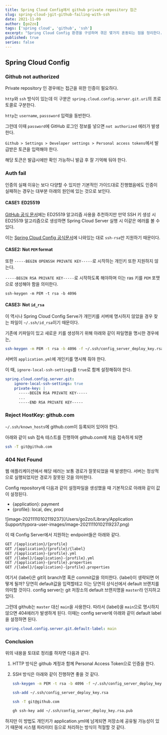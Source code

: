 ```yaml
---
title: Spring Cloud Config에서 github private repository 접근
slug: spring-cloud-jgit-github-failing-with-ssh
date: 2021-11-09
author: [go2zo]
tags: ['spring cloud', 'github', 'ssh']
excerpt: "Spring Cloud Config 환경을 구성하며 겪은 몇가지 혼동되는 점을 정리한다."
published: true
series: false
---
```


## Spring Cloud Config

### Github not authorized

Private repository 인 경우에는 접근을 위한 인증이 필요하다.

`http`와 `ssh` 방식이 있는데 이 구분은 `spring.cloud.config.server.git.uri`의 프로토콜로 구분한다.

`http`는 `username`, `passsword` 입력을 동반한다.

그런데 이때 `password`에 GitHub 로그인 정보를 넣으면 `not authorized` 에러가 발생한다.

`Github > Settings > Developer settings > Personal access tokens`에서 발급받은 토큰을 입력해야 한다.

해당 토큰은 발급시에만 확인 가능하니 발급 후 잘 기억해 둬야 한다.

### Auth fail

인증의 실패 이유는 보다 다양할 수 있지만 기본적인 가이드대로 진행했음에도 인증이 실패하는 경우는 대부분 아래의 원인에 있는 것으로 보인다.

#### CASE1: ED25519

[GitHub 공식 문서](https://docs.github.com/en/authentication/connecting-to-github-with-ssh/generating-a-new-ssh-key-and-adding-it-to-the-ssh-agent#generating-a-new-ssh-key)에는 ED25519 알고리즘 사용을 추천하지만 만약 SSH 키 생성 시 ED25519 알고리즘으로 생성하면 Spring Cloud Server 실행 시 이같은 에러를 볼 수 있다.

이는 [Spring Cloud Config 공식문서](https://cloud.spring.io/spring-cloud-config/reference/html/#_authentication)에 나와있는 대로 `ssh-rsa`만 지원하기 때문이다.

#### CASE2: Not `PEM` format

또한 `-----BEGIN OPENSSH PRIVATE KEY-----`로 시작하는 개인키 또한 지원하지 않는다. 

`-----BEGIN RSA PRIVATE KEY-----`로 시작하도록 해야하며 이는 ras 키를 `PEM` 포맷으로 생성해야 함을 의미한다.

```
ssh-keygen -m PEM -t rsa -b 4096
```

#### CASE3: Not `id_rsa`

이 역시나 Spring Cloud Config Serve가 개인키를 서버에 명시하지 않았을 경우 찾는 파일이 `~/.ssh/id_rsa`이기 때문이다.

기존에 키파일이 있고 새로운 키를 생성하기 위해 아래와 같이 파일명을 명시한 경우에는,

```bash
ssh-keygen -m PEM -t rsa -b 4096 -f ~/.ssh/config_server_deploy_key.rsa
```

서버의 `application.yml`에 개인키를 명시해 줘야 한다.

이 때, `ignore-local-ssh-settings`를 `true`로 함께 설정해줘야 한다. 

```yaml
spring.cloud.config.server.git:
	ignore-local-ssh-settings: true
	private-key: |
	  -----BEGIN RSA PRIVATE KEY-----
	  ...
	  -----END RSA PRIVATE KEY-----
```

### Reject HostKey: github.com

`~/.ssh/known_hosts`에 github.com이 등록되어 있어야 한다.

아래와 같이 ssh 접속 테스트를 진행하여 github.com에 처음 접속하게 되면 

```bash
ssh -T git@github.com
```

### 404 Not Found

웹 애플리케이션에서 해당 에러는 보통 경로가 잘못되었을 때 발생한다. 서버는 정상적으로 실행되었지만 경로가 잘못된 것을 의미한다.

Config repository에 다음과 같이 설정파일을 생성했을 때 기본적으로 아래와 같이 값이 설정된다.

- {application}: payment
- {profile}: local, dev, prod

![image-20211110102119237](/Users/go2zo/Library/Application Support/typora-user-images/image-20211110102119237.png)

이 때 Config Server에서 지원하는 endpoint들은 아래와 같다.

```bash
GET /{application}/{profile}
GET /{application}/{profile}/{label}
GET /{application}-{profile}.yml
GET /{label}/{application}-{profile}.yml
GET /{application}-{profile}.properties
GET /{label}/{application}-{profile}.properties
```

여기서 {label}은 git의 branch명 혹은 commit값을 의미한다. {label}이 생략되면 어떻게 될까? 당연히 default값을 입력할테고 이는 당연히 상식선에서 default 브랜치를 의미할 것이다. config server는 git 저장소의 default 브랜치명을 `master`라 인지하고 있다.

그런데 github는 `master` 대신 `main`을 사용한다. 따라서 {label}을 `main`으로 명시하지 않으면 404에러가 발생하게 된다. 이때는 config server에 아래와 같이 default label을 설정하면 된다.

```yaml
spring.cloud.config.server.git.default-label: main
```

### Conclusion

위의 내용을 토대로 정리를 하자면 다음과 같다.

1. HTTP 방식은 github 계정과 함께 Personal Access Token으로 인증을 한다.

2. SSH 방식은 아래와 같이 진행하면 좋을 것 같다.

   ```bash
   ssh-keygen -m PEM -t rsa -b 4096 -f ~/.ssh/config_server_deploy_key.rsa
   
   ssh-add ~/.ssh/config_server_deploy_key.rsa
   
   ssh -T git@github.com
   
   gh ssh-key add ~/.ssh/config_server_deploy_key.rsa.pub
   ```

하지만 이 방법도 개인키가 application.yml에 남게되면 저장소에 공유될 가능성이 있기 때문에 시스템 파라미터 등으로 처리하는 방식이 적절할 것 같다.

